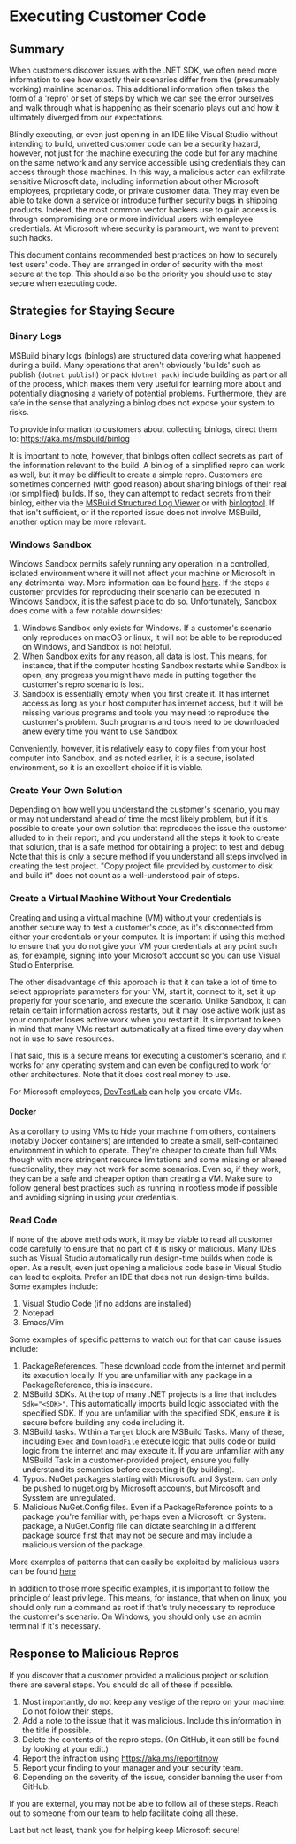 # Executing Customer Code

## Summary

When customers discover issues with the .NET SDK, we often need more information to see how exactly their scenarios differ from the (presumably working) mainline scenarios. This additional information often takes the form of a 'repro' or set of steps by which we can see the error ourselves and walk through what is happening as their scenario plays out and how it ultimately diverged from our expectations.

Blindly executing, or even just opening in an IDE like Visual Studio without intending to build, unvetted customer code can be a security hazard, however, not just for the machine executing the code but for any machine on the same network and any service accessible using credentials they can access through those machines. In this way, a malicious actor can exfiltrate sensitive Microsoft data, including information about other Microsoft employees, proprietary code, or private customer data. They may even be able to take down a service or introduce further security bugs in shipping products. Indeed, the most common vector hackers use to gain access is through compromising one or more individual users with employee credentials. At Microsoft where security is paramount, we want to prevent such hacks.

This document contains recommended best practices on how to securely test users' code. They are arranged in order of security with the most secure at the top. This should also be the priority you should use to stay secure when executing code.

## Strategies for Staying Secure

### Binary Logs

MSBuild binary logs (binlogs) are structured data covering what happened during a build. Many operations that aren't obviously 'builds' such as publish (`dotnet publish`) or pack (`dotnet pack`) include building as part or all of the process, which makes them very useful for learning more about and potentially diagnosing a variety of potential problems. Furthermore, they are safe in the sense that analyzing a binlog does not expose your system to risks.

To provide information to customers about collecting binlogs, direct them to:
https://aka.ms/msbuild/binlog

It is important to note, however, that binlogs often collect secrets as part of the information relevant to the build. A binlog of a simplified repro can work as well, but it may be difficult to create a simple repro. Customers are sometimes concerned (with good reason) about sharing binlogs of their real (or simplified) builds. If so, they can attempt to redact secrets from their binlog, either via the [MSBuild Structured Log Viewer](https://msbuildlog.com/#redaction) or with [binlogtool](https://www.nuget.org/packages/binlogtool). If that isn't sufficient, or if the reported issue does not involve MSBuild, another option may be more relevant.

### Windows Sandbox

Windows Sandbox permits safely running any operation in a controlled, isolated environment where it will not affect your machine or Microsoft in any detrimental way. More information can be found [here](https://learn.microsoft.com/windows/security/application-security/application-isolation/windows-sandbox/windows-sandbox-overview). If the steps a customer provides for reproducing their scenario can be executed in Windows Sandbox, it is the safest place to do so. Unfortunately, Sandbox does come with a few notable downsides:
1. Windows Sandbox only exists for Windows. If a customer's scenario only reproduces on macOS or linux, it will not be able to be reproduced on Windows, and Sandbox is not helpful.
2. When Sandbox exits for any reason, all data is lost. This means, for instance, that if the computer hosting Sandbox restarts while Sandbox is open, any progress you might have made in putting together the customer's repro scenario is lost.
3. Sandbox is essentially empty when you first create it. It has internet access as long as your host computer has internet access, but it will be missing various programs and tools you may need to reproduce the customer's problem. Such programs and tools need to be downloaded anew every time you want to use Sandbox.

Conveniently, however, it is relatively easy to copy files from your host computer into Sandbox, and as noted earlier, it is a secure, isolated environment, so it is an excellent choice if it is viable.

### Create Your Own Solution

Depending on how well you understand the customer's scenario, you may or may not understand ahead of time the most likely problem, but if it's possible to create your own solution that reproduces the issue the customer alluded to in their report, and you understand all the steps it took to create that solution, that is a safe method for obtaining a project to test and debug. Note that this is only a secure method if you understand all steps involved in creating the test project. "Copy project file provided by customer to disk and build it" does not count as a well-understood pair of steps.

### Create a Virtual Machine Without Your Credentials

Creating and using a virtual machine (VM) without your credentials is another secure way to test a customer's code, as it's disconnected from either your credentials or your computer. It is important if using this method to ensure that you do not give your VM your credentials at any point such as, for example, signing into your Microsoft account so you can use Visual Studio Enterprise.

The other disadvantage of this approach is that it can take a lot of time to select appropriate parameters for your VM, start it, connect to it, set it up properly for your scenario, and execute the scenario. Unlike Sandbox, it can retain certain information across restarts, but it may lose active work just as your computer loses active work when you restart it. It's important to keep in mind that many VMs restart automatically at a fixed time every day when not in use to save resources.

That said, this is a secure means for executing a customer's scenario, and it works for any operating system and can even be configured to work for other architectures. Note that it does cost real money to use.

For Microsoft employees, [DevTestLab](https://ms.portal.azure.com/#browse/Microsoft.Compute%2FVirtualMachines) can help you create VMs.

#### Docker

As a corollary to using VMs to hide your machine from others, containers (notably Docker containers) are intended to create a small, self-contained environment in which to operate. They're cheaper to create than full VMs, though with more stringent resource limitations and some missing or altered functionality, they may not work for some scenarios. Even so, if they work, they can be a safe and cheaper option than creating a VM. Make sure to follow general best practices such as running in rootless mode if possible and avoiding signing in using your credentials.

### Read Code

If none of the above methods work, it may be viable to read all customer code carefully to ensure that no part of it is risky or malicious. Many IDEs such as Visual Studio automatically run design-time builds when code is open. As a result, even just opening a malicious code base in Visual Studio can lead to exploits. Prefer an IDE that does not run design-time builds. Some examples include:
1. Visual Studio Code (if no addons are installed)
2. Notepad
3. Emacs/Vim

Some examples of specific patterns to watch out for that can cause issues include:
1. PackageReferences. These download code from the internet and permit its execution locally. If you are unfamiliar with any package in a PackageReference, this is insecure.
2. MSBuild SDKs. At the top of many .NET projects is a line that includes `Sdk="<SDK>"`. This automatically imports build logic associated with the specified SDK. If you are unfamiliar with the specified SDK, ensure it is secure before building any code including it.
3. MSBuild tasks. Within a `Target` block are MSBuild Tasks. Many of these, including `Exec` and `DownloadFile` execute logic that pulls code or build logic from the internet and may execute it. If you are unfamiliar with any MSBuild Task in a customer-provided project, ensure you fully understand its semantics before executing it (by building).
4. Typos. NuGet packages starting with Microsoft. and System. can only be pushed to nuget.org by Microsoft accounts, but Mircosoft and Sysstem are unregulated.
5. Malicious NuGet.Config files. Even if a PackageReference points to a package you're familiar with, perhaps even a Microsoft. or System. package, a NuGet.Config file can dictate searching in a different package source first that may not be secure and may include a malicious version of the package.

More examples of patterns that can easily be exploited by malicious users can be found [here](https://aka.ms/msbuild-security-documentation)

In addition to those more specific examples, it is important to follow the principle of least privilege. This means, for instance, that when on linux, you should only run a command as root if that's truly necessary to reproduce the customer's scenario. On Windows, you should only use an admin terminal if it's necessary.

## Response to Malicious Repros

If you discover that a customer provided a malicious project or solution, there are several steps. You should do all of these if possible.

1. Most importantly, do not keep any vestige of the repro on your machine. Do not follow their steps.
2. Add a note to the issue that it was malicious. Include this information in the title if possible.
3. Delete the contents of the repro steps. (On GitHub, it can still be found by looking at your edit.)
4. Report the infraction using https://aka.ms/reportitnow
5. Report your finding to your manager and your security team.
6. Depending on the severity of the issue, consider banning the user from GitHub.

If you are external, you may not be able to follow all of these steps. Reach out to someone from our team to help facilitate doing all these.

Last but not least, thank you for helping keep Microsoft secure!